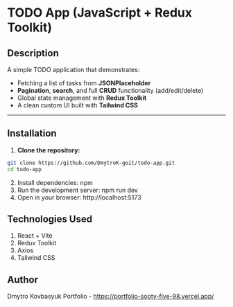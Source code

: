 # TODO App (JavaScript + Redux Toolkit)

## Description

A simple TODO application that demonstrates:

- Fetching a list of tasks from **JSONPlaceholder**
- **Pagination**, **search**, and full **CRUD** functionality (add/edit/delete)
- Global state management with **Redux Toolkit**
- A clean custom UI built with **Tailwind CSS**

---

## Installation

1. **Clone the repository:**

```bash
git clone https://github.com/DmytroK-goit/todo-app.git
cd todo-app
```

2. Install dependencies:
   npm
3. Run the development server:
   npm run dev
4. Open in your browser:
   http://localhost:5173

## Technologies Used

1.  React + Vite
2.  Redux Toolkit
3.  Axios
4.  Tailwind CSS

## Author

Dmytro Kovbasyuk
Portfolio - https://portfolio-sooty-five-98.vercel.app/
